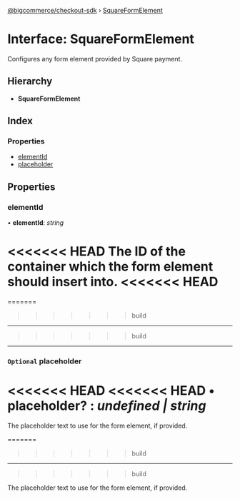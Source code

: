 [@bigcommerce/checkout-sdk](../README.md) › [SquareFormElement](squareformelement.md)

# Interface: SquareFormElement

Configures any form element provided by Square payment.

## Hierarchy

* **SquareFormElement**

## Index

### Properties

* [elementId](squareformelement.md#elementid)
* [placeholder](squareformelement.md#optional-placeholder)

## Properties

###  elementId

• **elementId**: *string*

<<<<<<< HEAD
The ID of the container which the form element should insert into.
<<<<<<< HEAD
=======

=======
>>>>>>> build
___
<a id="placeholder"></a>
>>>>>>> build

___

### `Optional` placeholder

<<<<<<< HEAD
<<<<<<< HEAD
• **placeholder**? : *undefined | string*
=======
The placeholder text to use for the form element, if provided.

=======
>>>>>>> build
___
>>>>>>> build

The placeholder text to use for the form element, if provided.
